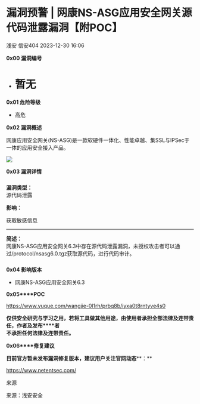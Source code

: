 #  漏洞预警 | 网康NS-ASG应用安全网关源代码泄露漏洞【附POC】   
浅安  信安404   2023-12-30 16:06  
  
**0x00 漏洞编号**  
- # 暂无  
  
**0x01 危险等级**  
- 高危  
  
**0x02 漏洞概述**  
  
网康应用安全网关(NS-ASG)是一款软硬件一体化、性能卓越、集SSL与IPSec于一体的应用安全接入产品。  
  
![](https://mmbiz.qpic.cn/sz_mmbiz_png/7stTqD182SWb8d466BsKYMQRW3jrCjGvw9SV8ibYqQvXx78bwVsCruKFDhf1gfnEZibQwMyZCgjrXQNNFZTJCVBw/640?wx_fmt=png&from=appmsg "")  
  
**0x03 漏洞详情**  
###   
###   
  
**漏洞类型：**  
源代码泄露  
  
**影响：**  
  
获取敏感信息  
  
****  
  
**简述：**  
网康NS-ASG应用安全网关6.3中存在源代码泄露漏洞，未授权攻击者可以通过/protocol/nsasg6.0.tgz获取源代码，进行代码审计。  
###   
  
**0x04 影响版本**  
- 网康NS-ASG应用安全网关6.3  
  
**0x05****POC**  
  
https://www.yuque.com/wangjie-0l1rh/prbq8b/iyxa0t8rntyve4s0  
  
**仅供安全研究与学习之用，若将工具做其他用途，由使用者承担全部法律及连带责任，作者及发布****者**  
**不承担任何法律及连带责任。**  
  
**0x06****修复建议**  
  
**目前官方暂未发布漏洞修复版本，建议用户关注官网动态****：**  
  
https://www.netentsec.com/  
  
  
来源  
  
来源：浅安安全  
  
  
  
